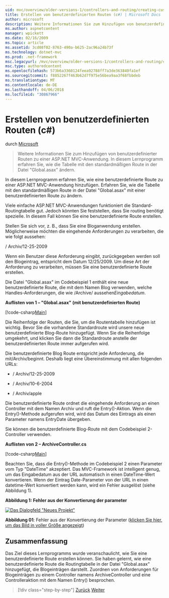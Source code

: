 ```yaml
---
uid: mvc/overview/older-versions-1/controllers-and-routing/creating-custom-routes-cs
title: Erstellen von benutzerdefinierten Routen (c#) | Microsoft Docs
author: microsoft
description: Weitere Informationen Sie zum Hinzufügen von benutzerdefinierter Routen zu einer ASP.NET MVC-Anwendung. In diesem Lernprogramm erfahren Sie, wie die Tabelle mit den standardmäßigen Route in der Datei "Global.asax" ändern.
ms.author: aspnetcontent
manager: wpickett
ms.date: 02/16/2009
ms.topic: article
ms.assetid: 3cd08f02-8763-490a-b625-2ac96a24b73f
ms.technology: dotnet-mvc
ms.prod: .net-framework
msc.legacyurl: /mvc/overview/older-versions-1/controllers-and-routing/creating-custom-routes-cs
msc.type: authoredcontent
ms.openlocfilehash: 573b6a3360124feea92788ff7a3de363840fa1ef
ms.sourcegitcommit: f8852267f463b62d7f975e56bea9aa3f68fbbdeb
ms.translationtype: MT
ms.contentlocale: de-DE
ms.lasthandoff: 04/06/2018
ms.locfileid: "30867966"
---
```

<a name="creating-custom-routes-c"></a>Erstellen von benutzerdefinierten Routen (c#)
====================
durch [Microsoft](https://github.com/microsoft)

> Weitere Informationen Sie zum Hinzufügen von benutzerdefinierter Routen zu einer ASP.NET MVC-Anwendung. In diesem Lernprogramm erfahren Sie, wie die Tabelle mit den standardmäßigen Route in der Datei "Global.asax" ändern.


In diesem Lernprogramm erfahren Sie, wie eine benutzerdefinierte Route zu einer ASP.NET MVC-Anwendung hinzufügen. Erfahren Sie, wie die Tabelle mit den standardmäßigen Route in der Datei "Global.asax" mit einer benutzerdefinierten Route zu ändern.

Viele einfache ASP.NET MVC-Anwendungen funktioniert die Standard-Routingtabelle gut. Jedoch könnten Sie feststellen, dass Sie routing benötigt spezielle. In diesem Fall können Sie eine benutzerdefinierte Route erstellen.

Stellen Sie sich vor, z. B., dass Sie eine Bloganwendung erstellen. Möglicherweise möchten die eingehende Anforderungen zu verarbeiten, die wie folgt aussehen:

/ Archiv/12-25-2009

Wenn ein Benutzer diese Anforderung eingibt, zurückgegeben werden soll den Blogeintrag, entspricht dem Datum 12/25/2009. Um diese Art der Anforderung zu verarbeiten, müssen Sie eine benutzerdefinierte Route erstellen.

Die Datei "Global.asax" im Codebeispiel 1 enthält eine neue benutzerdefinierte Route, die mit dem Namen Blog verwenden, welche Handles-Anforderungen, die wie /Archive/ aussehen*Eingabedatum*.

**Auflisten von 1 – "Global.asax" (mit benutzerdefinierten Route)**

[!code-csharp[Main](creating-custom-routes-cs/samples/sample1.cs)]

Die Reihenfolge der Routen, die Sie, um die Routentabelle hinzufügen ist wichtig. Bevor Sie die vorhandene Standardroute wird unsere neue benutzerdefinierte Blog-Route hinzugefügt. Wenn Sie die Reihenfolge umgekehrt, und klicken Sie dann die Standardroute anstelle der benutzerdefinierten Route immer aufgerufen wird.

Die benutzerdefinierte Blog Route entspricht jede Anforderung, die mit/Archiv/beginnt. Deshalb liegt eine Übereinstimmung mit allen folgenden URLs:

- / Archiv/12-25-2009

- / Archiv/10-6-2004

- / Archiv/apple

Die benutzerdefinierte Route ordnet die eingehende Anforderung an einen Controller mit dem Namen Archiv und ruft die Entry()-Aktion. Wenn die Entry()-Methode aufgerufen wird, wird das Datum des Eintrags als einen Parameter namens EntryDate übergeben.

Sie können die benutzerdefinierte Blog-Route mit dem Codebeispiel 2-Controller verwenden.

**Auflisten von 2 – ArchiveController.cs**

[!code-csharp[Main](creating-custom-routes-cs/samples/sample2.cs)]

Beachten Sie, dass die Entry()-Methode im Codebeispiel 2 einen Parameter vom Typ "DateTime" akzeptiert. Das MVC-Framework ist intelligent genug, um das Eingabedatum aus der URL automatisch in einen DateTime-Wert konvertieren. Wenn der Eintrag Date-Parameter von der URL in einen datetime-Wert konvertiert werden kann, wird ein Fehler ausgelöst (siehe Abbildung 1).

**Abbildung 1: Fehler aus der Konvertierung der parameter**


[![Das Dialogfeld "Neues Projekt"](creating-custom-routes-cs/_static/image1.jpg)](creating-custom-routes-cs/_static/image1.png)

**Abbildung 01**: Fehler aus der Konvertierung der Parameter ([klicken Sie hier, um das Bild in voller Größe angezeigt](creating-custom-routes-cs/_static/image2.png))


## <a name="summary"></a>Zusammenfassung

Das Ziel dieses Lernprogramms wurde veranschaulicht, wie Sie eine benutzerdefinierte Route erstellen können. Sie haben gelernt, wie eine benutzerdefinierte Route die Routingtabelle in der Datei "Global.asax" hinzugefügt, die Blogeinträgen darstellt. Zuordnen von Anforderungen für Blogeinträgen zu einem Controller namens ArchiveController und eine Controlleraktion mit dem Namen Entry() besprochen.

> [!div class="step-by-step"]
> [Zurück](aspnet-mvc-controllers-overview-cs.md)
> [Weiter](creating-a-route-constraint-cs.md)
